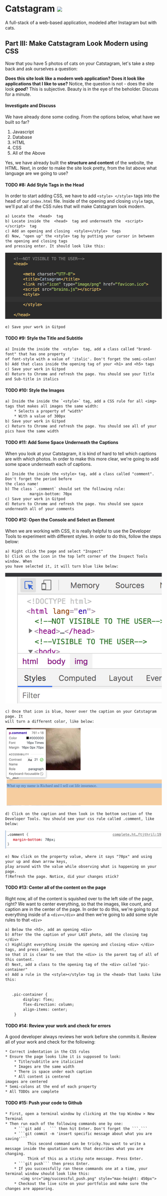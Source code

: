 # Catstagram  <img src="../favicon.ico" style="max-height: 30px">
A full-stack of a web-based application, modeled after Instagram but with cats. 

## Part III: Make Catstagram Look Modern using CSS
Now that you have 5 photos of cats on your Catstagram, let's take a step back and ask ourselves a question: 

**Does this site look like a modern web application? Does it look like applications that I like to use?** Notice, the question is not - does the site look ***good***? This is subjective. 
Beauty is in the eye of the beholder. Discuss for a minute. 

#### Investigate and Discuss
We have already done some coding. From the options below, what have we built so far? 

1. Javascript
2. Database
3. HTML
4. CSS
5. All of the Above

Yes, we have already built the **structure and content** of the website, the HTML.
Next, in order to make the site look pretty, from the list above what language are we going to use? 
 
#### TODO #8: Add Style Tags in the Head
In order to start adding CSS, we have to add ```<style> </style>``` tags into the head of 
our ```index.html``` file. Inside of the opening and closing ```style``` tags, we'll put all of the CSS rules
that will make Catstagram look modern. 

    a) Locate the  <head>  tag
    b) Locate inside the  <head>  tag and underneath the  <script></script>  tag
    c) Add an opening and closing  <style></style>  tags
    d) Now, "open up" the <style> tag by putting your cursor in between the opening and closing tags
    and pressing enter. It should look like this: 
<img src="../img/open_style_tag.png" style="max-height: 450px">
    
    e) Save your work in Gitpod

 
#### TODO #9: Style the Title and Subtitle

    a) Inside the inside the  <style>  tag, add a class called "brand-font" that has one property 
    of font-style with a value of 'italic'. Don't forget the semi-colon!
    b) Add that class inside the opening tag of your <h1> and <h5> tags
    c) Save your work in Gitpod
    d) Return to Chrome and refresh the page. You should see your Title and Sub-title in italics

#### TODO #10: Style the Images

    a) Inside the inside the `<style>` tag, add a CSS rule for all <img> tags that makes all images the same width:
        * Selects a property of "width"
        * With a value of 300px
    b) Save your work in Gitpod
    c) Return to Chrome and refresh the page. You should see all of your pics have the same width

#### TODO #11: Add Some Space Underneath the Captions
When you look at your Catstagram, it is kind of hard to tell which captions
are with which photos. In order to make this more clear, we're going to add some 
space underneath each of captions. 

    a) Inside the inside the <style> tag, add a class called "comment". Don't forget the period before
    the class name!
    b) The class `.comment` should set the following rule:
               margin-bottom: 70px
    c) Save your work in Gitpod
    d) Return to Chrome and refresh the page. You should see space underneath all of your comments
    
    
#### TODO #12: Open the Console and Select an Element
When we are working with CSS, it is really helpful to use the Developer Tools to experiment 
with different styles. In order to do this, follow the steps below:

    a) Right click the page and select "Inspect"
    b) Click on the icon in the top left corner of the Inspect Tools window. When
    you have selected it, it will turn blue like below:
<img src="../img/inspect_tool.png" style="max-height: 450px">

    c) Once that icon is blue, hover over the caption on your Catstagram page. It
    will turn a different color, like below:
<img src="../img/hover_over.png" style="max-height: 450px">

    d) Click on the caption and then look in the bottom section of the 
    Developer Tools. You should see your css rule called .comment, like below:
<img src="../img/comment.png" style="max-height: 450px">

    e) Now click on the property value, where it says "70px" and using your up and down arrow keys,
    play around with the value while observing what is happening on your page. 
    f)Refresh the page. Notice, did your changes stick?
    
#### TODO #13: Center all of the content on the page
Right now, all of the content is squished over to the left side of the page, right?
We want to center everything, so that the images, like count, and caption are in the center of the page.
In order to do this, we're going to put everything inside of a  ```<div></div>``` and then we're going to add some 
style rules to that ```<div>```

    a) Below the <h5>, add an opening <div>
    b) After the the caption of your LAST photo, add the closing tag </div>
    c) Highlight everything inside the opening and closing <div> </div> tags, and press indent,
    so that it is clear to see that the <div> is the parent tag of all of this content. 
    d) Next, add a class to the opening tag of the <div> called "pic-container" 
    e) Add a rule in the <style></style> tag in the <head> that looks like this:
    
        
       .pic-container {
            display: flex;
            flex-direction: column;
            align-items: center;
        }
        
    
#### TODO #14: Review your work and check for errors
A good developer always reviews her work before she commits it. Review all of your work and check for the following:

    * Correct indentation in the CSS rules
    * Ensure the page looks like it is supposed to look:
        * Title/subtitle are italicized
        * Images are the same width
        * There is space under each caption
        * All content is centered
    images are centered
    * Semi-colons at the end of each property
    * All TODOs are complete
    
    
#### TODO #15: Push your code to Github
    * First, open a terminal window by clicking at the top Window > New Terminal
    * Then run each of the following commands one by one:
        * ```git add .  ``` then hit Enter. Don't forget the ```.```
        * ```git commit -m 'insert specific message about what you are saving'``` 
              This second command can be tricky.You want to write a message inside the qoutation marks that describes what you are changing. 
              Think of this as a sticky note message. Press Enter. 
        * ```git push``` then press Enter. 
        * If you successfully ran these commands one at a time, your terminal window should look like this:
           <img src="img/successful_push.png" style="max-height: 450px">
        * Checkout the live site on your portfolio and make sure the changes are appearing.
    